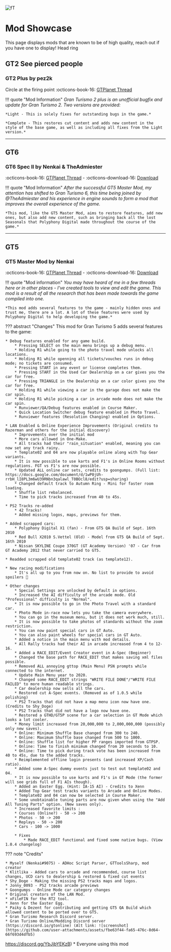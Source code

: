 ![fT](https://github.com/user-attachments/assets/53a043d5-4a5c-47fc-b5f9-f5d31966b5a4)
# Mod Showcase
This page displays mods that are known to be of high quality, reach out if you have one to display!
Head ring 
## GT2 See pierced people
### GT2 Plus by pez2k
Circle at the firing point
:octicons-book-16: [GTPlanet Thread](https://www.gtplanet.net/forum/threads/mod-gran-turismo-2-plus-bug-fixes-restored-content-and-new-content-beta-7-released.378282/)

!!! quote "Mod Information"
    *Gran Turismo 2 plus is an unofficial bugfix and update for Gran Turismo 2. Two versions are provided:*


    *Light - This is solely fixes for outstanding bugs in the game.*

    *Complete - This restores cut content and adds new content in the style of the base game, as well as including all fixes from the Light version.*

---

## GT6

### GT6 Spec II by Nenkai & TheAdmiester

:octicons-book-16: [GTPlanet Thread](https://www.gtplanet.net/forum/threads/beta6-gt6-spec-ii-mod.399796/) - :octicons-download-16: [Download](https://www.mediafire.com/folder/kldtcm4rj662c/GT6_Spec_II_Mod)

!!! quote "Mod Information"
    *After the successful GT5 Master Mod, my attention has shifted to Gran Turismo 6, this time being joined by @TheAdmiester and his experience in engine sounds to form a mod that improves the overall experience of the game.*

    *This mod, like the GT5 Master Mod, aims to restore features, add new ones, but also add new content, such as bringing back all the lost Seasonals that Polyphony Digital made throughout the course of the game.*
---

## GT5
### GT5 Master Mod by Nenkai

:octicons-book-16: [GTPlanet Thread](https://www.gtplanet.net/forum/threads/1-8-0-gt5-master-mod.395844/) - :octicons-download-16: [Download](https://www.mediafire.com/folder/6ye4yod7voapb/Gran+Turismo+5+Master+Mod+(2.11))

!!! quote "Mod information"
    *You may have heard of me in a few threads here or in other places - I've created tools to view and edit the game. This mod is a result of all the research that has been made towards the game compiled into one.*

    *This mod adds several features to the game - mainly hidden ones and trust me, there are a lot. A lot of these features were used by Polyphony Digital to help developing the game.*

??? abstract "Changes"
    This mod for Gran Turismo 5 adds several features to the game:

    * Debug features enabled for any game build.
        * Pressing SELECT on the main menu brings up a debug menu.
        * Holding R1 while going to the photo travel mode unlocks all locations.
        * Holding R1 while openning all tickets/vouches runs in debug mode; no tickets are consumed.
        * Pressing START in any event or license completes them.
        * Pressing START in the Used Car Dealership on a car gives you the car for free.
        * Pressing TRIANGLE in the Dealership on a car color gives you the car for free.
        * Holding R1 while viewing a car in the garage does not make the car spin.
        * Holding R1 while picking a car in arcade mode does not make the car spin.
        * Runviewer/QA/Debug features enabled in Course Maker.
        * Quick Location Switcher debug feature enabled in Photo Travel.
        * Runviewer features (Resolution Changing) enabled in Options.

    * LAN Enabled & Online Experience Improvements (Original credits to Razerman and others for the initial discovery)
        * Improvements over the initial mod
        * More cars allowed in One-Make.
        * All tracks had their "rain_situation" enabled, meaning you can now set any track rainy.
        * Template02 and 04 are now playable online along with Top Gear variants.
        * It is now possible to use karts and F1's in Online Rooms without regulations. FGT vs F1's are now possible.
        * Updated ALL online car sets, credits to goongumps. (Full list: https://docs.google.com/document/d/1wP0jUh-rrbH_lI8PL3m6wU39RNbn3qalawl_T0BOcl8/edit?usp=sharing)
        * Changed default track to Autumn Ring - Mini for faster room loading.
        * Shuffle list rebalanced.
        * Time to pick tracks increased from 40 to 45s.

    * PS2 Tracks re-added
        * 42 Tracks!
        * Added missing logos, maps, previews for them.

    * Added scrapped cars:
        * Polyphony Digital X1 (fan) - From GT5 QA Build of Sept. 16th 2010
        * Red Bull X2010 S.Vettel (Old) - Model from GT5 QA Build of Sept. 16th 2010
        * Nissan SKYLINE Coupe 370GT (GT Academy Version) '07 - Car from GT Academy 2012 that never carried to GT5.

    * Readded scrapped old template02 track (as template12).

    * New racing modifications
        * It's all up to you from now on. No list to provide to avoid spoilers 👀

    * Other changes
        * Special Settings are unlocked by default in options.
        * Increased the AI difficulty of the arcade mode. Old "Professional" difficulty is "Normal".
        * It is now possible to go in the Photo Travel with a standard car.
        * Photo Mode in-race now lets you take the camera everywhere.
        * You can go in the museum menu, but it does not work much, still.
        * It is now possible to take photos of standards without the zoom restriction.
        * You can now paint special cars in GT Auto.
        * You can also paint wheels for special cars in GT Auto.
        * Added a notice in the main menu with mod details.
        * All Rally tracks had their AI in arcade increased from 4 to 12-16.
        * Added a RACE_EDIT/Event Creator event in A-Spec (Beginner)
        * Changed the base path for RACE_EDIT that makes saving xml files possible.
        * Removed ALL annoying gttop (Main Menu) PSN prompts while connected to the internet.
        * Update Main Menu year to 2020.
        * Changed some RACE_EDIT strings "WRITE FILE DONE"/"WRITE FILE FAILED" to more human readable strings.
        * Car dealership now sells all the cars.
        * Restored cut A-Spec events. (Removed as of 1.0.5 while polishing)
        * PS2 Tracks that did not have a map menu icon now have one. (Credits to Shy_Doge)
        * PS2 Tracks that did not have a logo now have one.
        * Restored a GTHD/GT5P scene for a car selection in GT Mode which looks a lot cooler.
        * Money limit increased from 20,000,000 to 2,000,000,000 (possibly only new saves).
        * Online: Minimum Shuffle Base changed from 300 to 240.
        * Online: Maximum Shuffle base changed from 500 to 1000.
        * Online: Shuffle list for higher PP ranges imported from GTPSP.
        * Online: Time to finish minimum changed from 20 seconds to 10.
        * Online: Time to pick during track vote has been increased from 40 to 45s, due to the added tracks.
        * Reimplemented offline login presents (and increased XP/Cash ratio).
        * Added some A-Spec dummy events just to test out template02 and 04.
        * It is now possible to use karts and F1's in GT Mode (the former will see grids full of F1 AIs though).
        * Added an Easter Egg. (Hint: IA-15 AI) - Credits to Xenn
        * Added Top Gear test tracks variants to Arcade and Online Modes.
        * Template02 and 04 can now be selected in Course Maker.
        * Some unobtainable tuning parts are now given when using the "Add All Tuning Parts" option. (New saves only).
        * Increased favorite limits :
        * Courses (Online?) - 50 -> 200
        * Photos - 50 -> 200
        * Replays - 50 -> 200
        * Cars - 100 -> 1000

        * Fixes
            * Made RACE_EDIT functional and fixed some native bugs. (View 1.0.4 changelog)

??? note "Credits"

    * Myself (Nenkai#9075) - ADHoc Script Parser, GTToolsSharp, mod creator
    * Klitlika - Added cars to arcade and recommended, course list changes, UCD cars to dealership & restored & fixed cut events
    * Shy_Doge - Making the missing PS2 tracks maps and logos.
    * Jonny_0093 - PS2 tracks arcade previews
    * Goongumps - Online Mode car category changes
    * Original creators of the LAN Mod.
    * xFileFIN for the RT2 tool.
    * Xenn for the Easter Egg.
    * Paiky & Dezent for contributing and getting GT5 QA Build which allowed content to be ported over to GT5.
    * Gran Turismo Research Discord server.
    * Gran Turismo Online/Modding Discord server (https://discord.io/gtonline) (Alt link: ![screenshot](https://github.com/user-attachments/assets/fbe63f44-fa65-476c-8d64-66f693d4dfb5)
https://discord.gg/YbJjbYEKzB)
    * Everyone using this mod
